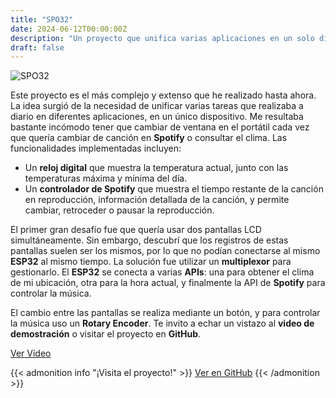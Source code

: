```yaml
---
title: "SPO32"
date: 2024-06-12T00:00:00Z
description: "Un proyecto que unifica varias aplicaciones en un solo dispositivo, incluyendo un reloj digital y un controlador de Spotify."
draft: false
---
```


![SPO32](/PersonalWEB2.0/images/SPO32.png)

Este proyecto es el más complejo y extenso que he realizado hasta ahora. La idea surgió de la necesidad de unificar varias tareas que realizaba a diario en diferentes aplicaciones, en un único dispositivo. Me resultaba bastante incómodo tener que cambiar de ventana en el portátil cada vez que quería cambiar de canción en **Spotify** o consultar el clima. Las funcionalidades implementadas incluyen:

- Un **reloj digital** que muestra la temperatura actual, junto con las temperaturas máxima y mínima del día.
- Un **controlador de Spotify** que muestra el tiempo restante de la canción en reproducción, información detallada de la canción, y permite cambiar, retroceder o pausar la reproducción.

El primer gran desafío fue que quería usar dos pantallas LCD simultáneamente. Sin embargo, descubrí que los registros de estas pantallas suelen ser los mismos, por lo que no podían conectarse al mismo **ESP32** al mismo tiempo. La solución fue utilizar un **multiplexor** para gestionarlo. El **ESP32** se conecta a varias **APIs**: una para obtener el clima de mi ubicación, otra para la hora actual, y finalmente la API de **Spotify** para controlar la música. 

El cambio entre las pantallas se realiza mediante un botón, y para controlar la música uso un **Rotary Encoder**. Te invito a echar un vistazo al **video de demostración** o visitar el proyecto en **GitHub**.

[Ver Vídeo](https://drive.google.com/file/d/1mFgUo-aFKgUav3_NED-ebNgKQcrPmU-6/preview)

{{< admonition info "¡Visita el proyecto!" >}}
[Ver en GitHub](https://github.com/RodrigoPerez943/ESPO32)
{{< /admonition >}}
